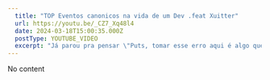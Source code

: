 ```yaml
---
  title: "TOP Eventos canonicos na vida de um Dev .feat Xuitter"
  url: https://youtu.be/_CZ7_Xq48l4
  date: 2024-03-18T15:00:35.000Z
  postType: YOUTUBE_VIDEO
  excerpt: "Já parou pra pensar \"Puts, tomar esse erro aqui é algo que molda o caráter de um dev?\" Nesse vídeo eu trouxe um compilado diretamente do x/twitter! Pra você almoçar em ritmo de nostalgia de problemas clássicos, bora ver? "
---
```

  
  No content
  